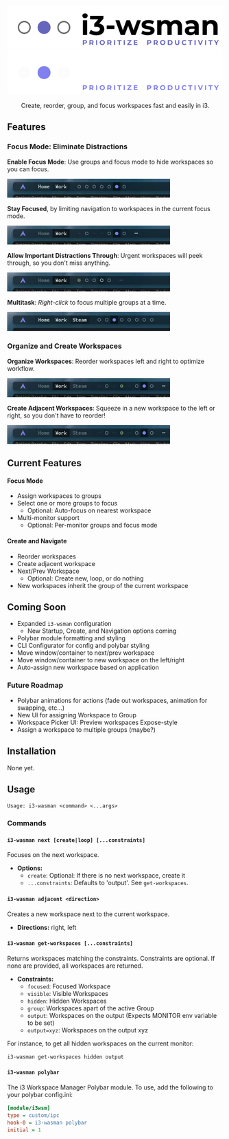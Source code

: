 <p align="center">
  <img src="docs/images/banner-light.png#gh-light-mode-only" alt="i3-wsman" />
  <img src="docs/images/banner-dark.png#gh-dark-mode-only" alt="i3-wsman" />
</p>

<p align="center">
  Create, reorder, group, and focus workspaces fast and easily in i3.
</p>

## Features

### Focus Mode: Eliminate Distractions

**Enable Focus Mode**: Use groups and focus mode to hide workspaces so you can focus.

<img src="docs/images/focus-mode.webp" alt="i3-wsman enables distrction free" />

**Stay Focused**, by limiting navigation to workspaces in the current focus mode.

<img src="docs/images/focus-switch-ws.webp" alt="i3-wsman enables distrction free" />

**Allow Important Distractions Through**: Urgent workspaces will peek through, so you don't miss anything.

<img src="docs/images/urgent-peek.webp" alt="i3-wsman enables distrction free" />

**Multitask**: _Right-click_ to focus multiple groups at a time.

<img src="docs/images/focus-multitask.webp" alt="i3-wsman enables distrction free" />


### Organize and Create Workspaces

**Organize Workspaces**: Reorder workspaces left and right to optimize workflow.

<img src="docs/images/focus-reorder.webp" alt="i3-wsman enables distrction free" />

**Create Adjacent Workspaces**: Squeeze in a new workspace to the left or right, so you don't have to reorder!

<img src="docs/images/create-adjacent.webp" alt="i3-wsman enables distrction free" />


## Current Features

#### Focus Mode
- Assign workspaces to groups
- Select one or more groups to focus
  - Optional: Auto-focus on nearest workspace
- Multi-monitor support
  - Optional: Per-monitor groups and focus mode

#### Create and Navigate

- Reorder workspaces
- Create adjacent workspace
- Next/Prev Workspace
  - Optional: Create new, loop, or do nothing
- New workspaces inherit the group of the current workspace


## Coming Soon

- Expanded `i3-wsman` configuration
  - New Startup, Create, and Navigation options coming
- Polybar module formatting and styling
- CLI Configurator for config and polybar styling
- Move window/container to next/prev workspace
- Move window/container to new workspace on the left/right
- Auto-assign new workspace based on application

### Future Roadmap

- Polybar animations for actions (fade out workspaces, animation for swapping, etc...)
- New UI for assigning Workspace to Group
- Workspace Picker UI: Preview workspaces Expose-style
- Assign a workspace to multiple groups (maybe?)


## Installation

None yet.

## Usage

```
Usage: i3-wasman <command> <...args>
```

### Commands

#### `i3-wasman next [create|loop] [...constraints]`

Focuses on the next workspace.

- **Options:**
  - `create`: Optional: If there is no next workspace, create it
  - `...constraints`: Defaults to 'output'. See `get-workspaces`.

#### `i3-wasman adjacent <direction>`

Creates a new workspace next to the current workspace.

- **Directions:** right, left

#### `i3-wasman get-workspaces [...constraints]`

Returns workspaces matching the constraints. Constraints are optional. If none are provided, all workspaces are returned.

- **Constraints:**
  - `focused`: Focused Workspace
  - `visible`: Visible Workspaces
  - `hidden`: Hidden Workspaces
  - `group`: Workspaces apart of the active Group
  - `output`: Workspaces on the output (Expects MONITOR env variable to be set)
  - `output=xyz`: Workspaces on the output xyz

For instance, to get all hidden workspaces on the current monitor:

```
i3-wasman get-workspaces hidden output
```


#### `i3-wasman polybar`

The i3 Workspace Manager Polybar module. To use, add the following to your polybar config.ini:

```ini
[module/i3wsm]
type = custom/ipc
hook-0 = i3-wasman polybar
initial = 1
```

